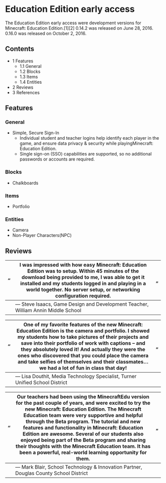 # Education Edition early access
The Education Edition early access were development versions for Minecraft: Education Edition.[1][2] 0.14.2 was released on June 28, 2016. 0.16.0 was released on October 2, 2016.

## Contents
- 1 Features
	- 1.1 General
	- 1.2 Blocks
	- 1.3 Items
	- 1.4 Entities
- 2 Reviews
- 3 References

## Features
### General
- Simple, Secure Sign-In
	- Individual student and teacher logins help identify each player in the game, and ensure data privacy & security while playingMinecraft: Education Edition.
	- Single sign-on (SSO) capabilities are supported, so no additional passwords or accounts are required.

### Blocks
- Chalkboards

### Items
- Portfolio

### Entities
- Camera
- Non-Player Characters(NPC)

## Reviews
| “ | I was impressed with how easy Minecraft: Education Edition was to setup. Within 45 minutes of the download being provided to me, I was able to get it installed and my students logged in and playing in a world together. No server setup, or networking configuration required. | „ |
|---|-----------------------------------------------------------------------------------------------------------------------------------------------------------------------------------------------------------------------------------------------------------------------------------|---|
|   | — Steve Isaacs, Game Design and Development Teacher, William Annin Middle School                                                                                                                                                                                                  |   |

| “ | One of my favorite features of the new Minecraft: Education Edition is the camera and portfolio. I showed my students how to take pictures of their projects and save into their portfolio of work with captions – and they absolutely loved it! And actually they were the ones who discovered that you could place the camera and take selfies of themselves and their classmates… we had a lot of fun in class that day! | „ |
|---|-----------------------------------------------------------------------------------------------------------------------------------------------------------------------------------------------------------------------------------------------------------------------------------------------------------------------------------------------------------------------------------------------------------------------------|---|
|   | — Lisa Douthit, Media Technology Specialist, Turner Unified School District                                                                                                                                                                                                                                                                                                                                                 |   |

| “ | Our teachers had been using the MinecraftEdu version for the past couple of years, and were excited to try the new Minecraft: Education Edition. The Minecraft Education team were very supportive and helpful through the Beta program. The tutorial and new features and functionality in Minecraft: Education Edition are awesome. Several of our students also enjoyed being part of the Beta program and sharing their thoughts with the Minecraft Education team. It has been a powerful, real-world learning opportunity for them. | „ |
|---|-------------------------------------------------------------------------------------------------------------------------------------------------------------------------------------------------------------------------------------------------------------------------------------------------------------------------------------------------------------------------------------------------------------------------------------------------------------------------------------------------------------------------------------------|---|
|   | — Mark Blair, School Technology & Innovation Partner, Douglas County School District                                                                                                                                                                                                                                                                                                                                                                                                                                                      |   |


